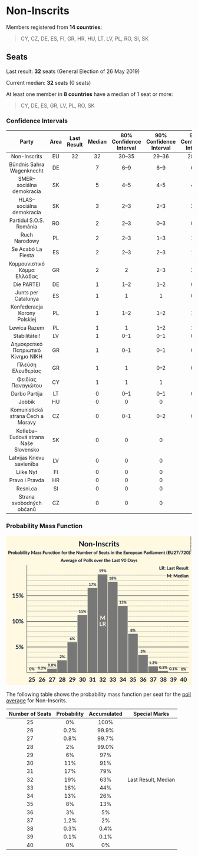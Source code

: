 # Non-Inscrits

Members registered from **14 countries**:

> CY, CZ, DE, ES, FI, GR, HR, HU, LT, LV, PL, RO, SI, SK

## Seats

Last result: **32** seats (General Election of 26 May 2019)

Current median: **32** seats (0 seats)

At least one member in **8 countries** have a median of 1 seat or more:

> CY, DE, ES, GR, LV, PL, RO, SK

### Confidence Intervals

| Party | Area | Last Result | Median | 80% Confidence Interval | 90% Confidence Interval | 95% Confidence Interval | 99% Confidence Interval |
|:-----:|:----:|:-----------:|:------:|:-----------------------:|:-----------------------:|:-----------------------:|:-----------------------:|
| Non-Inscrits | EU | 32 | 32 | 30–35 | 29–36 | 28–36 | 27–37 |
| Bündnis Sahra Wagenknecht | DE | | 7 | 6–9 | 6–9 | 6–9 | 5–10 |
| SMER–sociálna demokracia | SK | | 5 | 4–5 | 4–5 | 4–5 | 4–5 |
| HLAS–sociálna demokracia | SK | | 3 | 2–3 | 2–3 | 2–3 | 2–3 |
| Partidul S.O.S. România | RO | | 2 | 2–3 | 0–3 | 0–3 | 0–3 |
| Ruch Narodowy | PL | | 2 | 2–3 | 1–3 | 1–3 | 1–3 |
| Se Acabó La Fiesta | ES | | 2 | 2–3 | 2–3 | 1–3 | 1–4 |
| Κομμουνιστικό Κόμμα Ελλάδας | GR | | 2 | 2 | 2–3 | 2–3 | 1–3 |
| Die PARTEI | DE | | 1 | 1–2 | 1–2 | 0–2 | 0–2 |
| Junts per Catalunya | ES | | 1 | 1 | 1 | 0–1 | 0–2 |
| Konfederacja Korony Polskiej | PL | | 1 | 1–2 | 1–2 | 1–2 | 0–2 |
| Lewica Razem | PL | | 1 | 1 | 1–2 | 1–2 | 0–2 |
| Stabilitātei! | LV | | 1 | 0–1 | 0–1 | 0–1 | 0–1 |
| Δημοκρατικό Πατριωτικό Κίνημα ΝΙΚΗ | GR | | 1 | 0–1 | 0–1 | 0–1 | 0–1 |
| Πλεύση Ελευθερίας | GR | | 1 | 1 | 0–2 | 0–2 | 0–2 |
| Φειδίας Παναγιώτου | CY | | 1 | 1 | 1 | 1 | 1 |
| Darbo Partija | LT | | 0 | 0–1 | 0–1 | 0–1 | 0–1 |
| Jobbik | HU | | 0 | 0 | 0 | 0 | 0 |
| Komunistická strana Čech a Moravy | CZ | | 0 | 0–1 | 0–2 | 0–2 | 0–2 |
| Kotleba–Ľudová strana Naše Slovensko | SK | | 0 | 0 | 0 | 0 | 0 |
| Latvijas Krievu savienība | LV | | 0 | 0 | 0 | 0 | 0 |
| Liike Nyt | FI | | 0 | 0 | 0 | 0 | 0 |
| Pravo i Pravda | HR | | 0 | 0 | 0 | 0 | 0 |
| Resni.ca | SI | | 0 | 0 | 0 | 0 | 0 |
| Strana svobodných občanů | CZ | | 0 | 0 | 0 | 0 | 0 |

### Probability Mass Function

![Graph with seats probability mass function not yet produced](average-2024-09-30-seats-pmf-non-inscrits.png "Seats Probability Mass Function")

The following table shows the probability mass function per seat for the [poll average](average-2024-09-30.html) for Non-Inscrits.

| Number of Seats | Probability | Accumulated | Special Marks |
|:---------------:|:-----------:|:-----------:|:-------------:|
| 25 | 0% | 100% |  |
| 26 | 0.2% | 99.9% |  |
| 27 | 0.8% | 99.7% |  |
| 28 | 2% | 99.0% |  |
| 29 | 6% | 97% |  |
| 30 | 11% | 91% |  |
| 31 | 17% | 79% |  |
| 32 | 19% | 63% | Last Result, Median |
| 33 | 18% | 44% |  |
| 34 | 13% | 26% |  |
| 35 | 8% | 13% |  |
| 36 | 3% | 5% |  |
| 37 | 1.2% | 2% |  |
| 38 | 0.3% | 0.4% |  |
| 39 | 0.1% | 0.1% |  |
| 40 | 0% | 0% |  |


